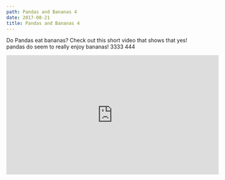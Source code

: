 ```yaml
---
path: Pandas and Bananas 4
date: 2017-08-21
title: Pandas and Bananas 4
---
```

Do Pandas eat bananas? Check out this short video that shows that yes! pandas do seem to really enjoy bananas! 3333 444

<iframe width="560" height="315" src="https://www.youtube.com/embed/4SZl1r2O_bY" frameborder="0" allowfullscreen></iframe>